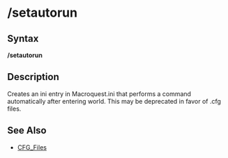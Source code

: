 # /setautorun

## Syntax

**/setautorun**

## Description

Creates an ini entry in Macroquest.ini that performs a command automatically after entering world. This may be deprecated in favor of .cfg files.

## See Also

* [CFG\_Files](../../documentation/cfg-files.md)

